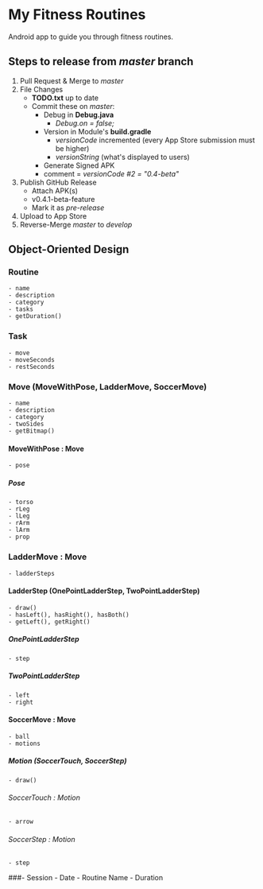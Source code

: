 # My Fitness Routines
Android app to guide you through fitness routines.

## Steps to release from *master* branch
1. Pull Request & Merge to *master*
1. File Changes
    - **TODO.txt** up to date
    - Commit these on *master*:
        - Debug in **Debug.java**
            - *Debug.on = false;*
        - Version in Module's **build.gradle**
            - *versionCode* incremented (every App Store submission must be higher)
            - *versionString* (what's displayed to users)
        - Generate Signed APK
        - comment = *versionCode #2 = "0.4-beta"*
1. Publish GitHub Release
    - Attach APK(s)
    - v0.4.1-beta-feature
    - Mark it as *pre-release*
1. Upload to App Store
1. Reverse-Merge *master* to *develop*

## Object-Oriented Design
### Routine
    - name
    - description
    - category
    - tasks
    - getDuration()
### Task
    - move
    - moveSeconds
    - restSeconds
### Move (MoveWithPose, LadderMove, SoccerMove)
    - name
    - description
    - category
    - twoSides
    - getBitmap()
#### MoveWithPose : Move
    - pose
##### Pose
    - torso
    - rLeg
    - lLeg
    - rArm
    - lArm
    - prop
### LadderMove : Move
    - ladderSteps
#### LadderStep (OnePointLadderStep, TwoPointLadderStep)
    - draw()
    - hasLeft(), hasRight(), hasBoth()
    - getLeft(), getRight()
##### OnePointLadderStep
    - step
##### TwoPointLadderStep
    - left
    - right
#### SoccerMove : Move
    - ball
    - motions
##### Motion (SoccerTouch, SoccerStep)
    - draw()
###### SoccerTouch : Motion
    - arrow
###### SoccerStep : Motion
    - step
###- Session
    - Date
    - Routine Name
    - Duration
